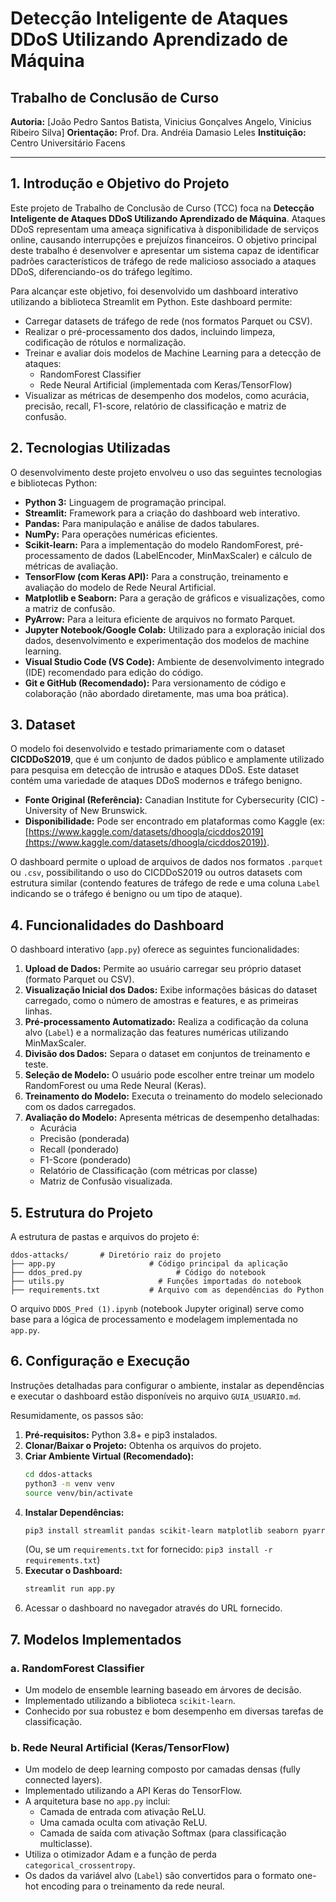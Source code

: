 # Detecção Inteligente de Ataques DDoS Utilizando Aprendizado de Máquina

## Trabalho de Conclusão de Curso

**Autoria:** [João Pedro Santos Batista, Vinicius Gonçalves Angelo, Vinicius Ribeiro Silva]
**Orientação:** Prof. Dra. Andréia Damasio Leles
**Instituição:** Centro Universitário Facens

---

## 1. Introdução e Objetivo do Projeto

Este projeto de Trabalho de Conclusão de Curso (TCC) foca na **Detecção Inteligente de Ataques DDoS Utilizando Aprendizado de Máquina**. Ataques DDoS representam uma ameaça significativa à disponibilidade de serviços online, causando interrupções e prejuízos financeiros. O objetivo principal deste trabalho é desenvolver e apresentar um sistema capaz de identificar padrões característicos de tráfego de rede malicioso associado a ataques DDoS, diferenciando-os do tráfego legítimo.

Para alcançar este objetivo, foi desenvolvido um dashboard interativo utilizando a biblioteca Streamlit em Python. Este dashboard permite:

*   Carregar datasets de tráfego de rede (nos formatos Parquet ou CSV).
*   Realizar o pré-processamento dos dados, incluindo limpeza, codificação de rótulos e normalização.
*   Treinar e avaliar dois modelos de Machine Learning para a detecção de ataques:
    *   RandomForest Classifier
    *   Rede Neural Artificial (implementada com Keras/TensorFlow)
*   Visualizar as métricas de desempenho dos modelos, como acurácia, precisão, recall, F1-score, relatório de classificação e matriz de confusão.

## 2. Tecnologias Utilizadas

O desenvolvimento deste projeto envolveu o uso das seguintes tecnologias e bibliotecas Python:

*   **Python 3:** Linguagem de programação principal.
*   **Streamlit:** Framework para a criação do dashboard web interativo.
*   **Pandas:** Para manipulação e análise de dados tabulares.
*   **NumPy:** Para operações numéricas eficientes.
*   **Scikit-learn:** Para a implementação do modelo RandomForest, pré-processamento de dados (LabelEncoder, MinMaxScaler) e cálculo de métricas de avaliação.
*   **TensorFlow (com Keras API):** Para a construção, treinamento e avaliação do modelo de Rede Neural Artificial.
*   **Matplotlib e Seaborn:** Para a geração de gráficos e visualizações, como a matriz de confusão.
*   **PyArrow:** Para a leitura eficiente de arquivos no formato Parquet.
*   **Jupyter Notebook/Google Colab:** Utilizado para a exploração inicial dos dados, desenvolvimento e experimentação dos modelos de machine learning.
*   **Visual Studio Code (VS Code):** Ambiente de desenvolvimento integrado (IDE) recomendado para edição do código.
*   **Git e GitHub (Recomendado):** Para versionamento de código e colaboração (não abordado diretamente, mas uma boa prática).

## 3. Dataset

O modelo foi desenvolvido e testado primariamente com o dataset **CICDDoS2019**, que é um conjunto de dados público e amplamente utilizado para pesquisa em detecção de intrusão e ataques DDoS. Este dataset contém uma variedade de ataques DDoS modernos e tráfego benigno.

*   **Fonte Original (Referência):** Canadian Institute for Cybersecurity (CIC) - University of New Brunswick.
*   **Disponibilidade:** Pode ser encontrado em plataformas como Kaggle (ex: [https://www.kaggle.com/datasets/dhoogla/cicddos2019](https://www.kaggle.com/datasets/dhoogla/cicddos2019)).

O dashboard permite o upload de arquivos de dados nos formatos `.parquet` ou `.csv`, possibilitando o uso do CICDDoS2019 ou outros datasets com estrutura similar (contendo features de tráfego de rede e uma coluna `Label` indicando se o tráfego é benigno ou um tipo de ataque).

## 4. Funcionalidades do Dashboard

O dashboard interativo (`app.py`) oferece as seguintes funcionalidades:

1.  **Upload de Dados:** Permite ao usuário carregar seu próprio dataset (formato Parquet ou CSV).
2.  **Visualização Inicial dos Dados:** Exibe informações básicas do dataset carregado, como o número de amostras e features, e as primeiras linhas.
3.  **Pré-processamento Automatizado:** Realiza a codificação da coluna alvo (`Label`) e a normalização das features numéricas utilizando MinMaxScaler.
4.  **Divisão dos Dados:** Separa o dataset em conjuntos de treinamento e teste.
5.  **Seleção de Modelo:** O usuário pode escolher entre treinar um modelo RandomForest ou uma Rede Neural (Keras).
6.  **Treinamento do Modelo:** Executa o treinamento do modelo selecionado com os dados carregados.
7.  **Avaliação do Modelo:** Apresenta métricas de desempenho detalhadas:
    *   Acurácia
    *   Precisão (ponderada)
    *   Recall (ponderado)
    *   F1-Score (ponderado)
    *   Relatório de Classificação (com métricas por classe)
    *   Matriz de Confusão visualizada.

## 5. Estrutura do Projeto

A estrutura de pastas e arquivos do projeto é:

```
ddos-attacks/       # Diretório raiz do projeto
├── app.py                     # Código principal da aplicação
├── ddos_pred.py                     # Código do notebook
├── utils.py                     # Funções importadas do notebook
├── requirements.txt           # Arquivo com as dependências do Python
```

O arquivo `DDOS_Pred (1).ipynb` (notebook Jupyter original) serve como base para a lógica de processamento e modelagem implementada no `app.py`.

## 6. Configuração e Execução

Instruções detalhadas para configurar o ambiente, instalar as dependências e executar o dashboard estão disponíveis no arquivo `GUIA_USUARIO.md`.

Resumidamente, os passos são:

1.  **Pré-requisitos:** Python 3.8+ e pip3 instalados.
2.  **Clonar/Baixar o Projeto:** Obtenha os arquivos do projeto.
3.  **Criar Ambiente Virtual (Recomendado):**
    ```bash
    cd ddos-attacks
    python3 -m venv venv
    source venv/bin/activate
    ```
4.  **Instalar Dependências:**
    ```bash
    pip3 install streamlit pandas scikit-learn matplotlib seaborn pyarrow tensorflow
    ```
    (Ou, se um `requirements.txt` for fornecido: `pip3 install -r requirements.txt`)
5.  **Executar o Dashboard:**
    ```bash
    streamlit run app.py
    ```
6.  Acessar o dashboard no navegador através do URL fornecido.

## 7. Modelos Implementados

### a. RandomForest Classifier

*   Um modelo de ensemble learning baseado em árvores de decisão.
*   Implementado utilizando a biblioteca `scikit-learn`.
*   Conhecido por sua robustez e bom desempenho em diversas tarefas de classificação.

### b. Rede Neural Artificial (Keras/TensorFlow)

*   Um modelo de deep learning composto por camadas densas (fully connected layers).
*   Implementado utilizando a API Keras do TensorFlow.
*   A arquitetura base no `app.py` inclui:
    *   Camada de entrada com ativação ReLU.
    *   Uma camada oculta com ativação ReLU.
    *   Camada de saída com ativação Softmax (para classificação multiclasse).
*   Utiliza o otimizador Adam e a função de perda `categorical_crossentropy`.
*   Os dados da variável alvo (`Label`) são convertidos para o formato one-hot encoding para o treinamento da rede neural.
